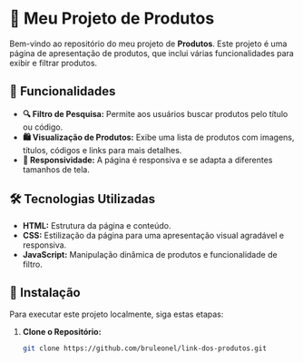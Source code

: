 # 🛒 Meu Projeto de Produtos

Bem-vindo ao repositório do meu projeto de **Produtos**. Este projeto é uma página de apresentação de produtos, que inclui várias funcionalidades para exibir e filtrar produtos.

## 🌟 Funcionalidades

- **🔍 Filtro de Pesquisa:** Permite aos usuários buscar produtos pelo título ou código.
- **🛍️ Visualização de Produtos:** Exibe uma lista de produtos com imagens, títulos, códigos e links para mais detalhes.
- **📱 Responsividade:** A página é responsiva e se adapta a diferentes tamanhos de tela.

## 🛠️ Tecnologias Utilizadas

- **HTML:** Estrutura da página e conteúdo.
- **CSS:** Estilização da página para uma apresentação visual agradável e responsiva.
- **JavaScript:** Manipulação dinâmica de produtos e funcionalidade de filtro.

## 🚀 Instalação

Para executar este projeto localmente, siga estas etapas:

1. **Clone o Repositório:**

   ```bash
   git clone https://github.com/bruleonel/link-dos-produtos.git
